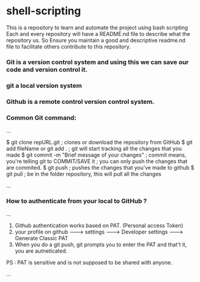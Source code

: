 # shell-scripting
This is a repository to learn and automate the project using bash scripting
Each and every repository will have a README.nd file to describe what the repository us.
So Ensure you maintain a good and descriptive readme.nd file to facilitate others contribute to this repository.



### Git is a version control system and using this we can save our code and version control it.

### git a local version system

### Github is a remote control version control system.

### Common Git command:
...

$ git clone repURL.git                           ; clones or download the repository from GitHub
$ git add fileName  or git add .                 ; git will start tracking all the changes that you made
$ git commit -m "Brief message of your changes"  ; commit means, you're telling git to COMMIT/SAVE it ; you can only push the changes that are commited.
$ git push                                       ; pushes the changes that you've made to github
$ git pull                                       ; be in the folder repository, this will pull all the changes

...

### How to authenticate from your local to GitHub ?

...
1) Github authentication works based on PAT. (Personal access Token)
2) your profile on github ---> settings ---> Developer settings ---> Generate Classic PAT
3) When you do a git push, git prompts you to enter the PAT and that't it, you are autneticated.

PS : PAT is sensitive and is not supposed to be shared with anyone.

...

